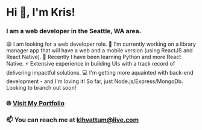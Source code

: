 # Hi 👋, I'm Kris!
### I am a web developer in the Seattle, WA area.

😄 I am looking for a web developer role.
🔭 I'm currently working on a library manager app that will have a web and a mobile version (using ReactJS and React Native).
🌱 Recently I have been learning Python and more React Native.
⚡ Extensive experience in building UIs with a track record of delivering impactful solutions.
💻 I'm getting more aquainted with back-end development - and I'm loving it! So far, just Node.js/Express/MongoDb. Looking to branch out soon!

  
### 🌐 [Visit My Portfolio](https://krishvattum.com)
### 📫 You can reach me at klhvattum@live.com

<!--
**kristofer11/kristofer11** is a ✨ _special_ ✨ repository because its `README.md` (this file) appears on your GitHub profile.

Here are some ideas to get you started:

- 🔭 I’m currently working on ...
- 🌱 I’m currently learning ...
- 👯 I’m looking to collaborate on ...
- 🤔 I’m looking for help with ...
- 💬 Ask me about ...
- 📫 How to reach me: ...
- 😄 Pronouns: ...
- ⚡ Fun fact: ...
-->
